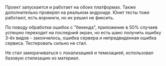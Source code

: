 Проект запускается и работает на обоих платформах.
Также дополнительно проверял на реальном андроиде.
Юнит тесты тоже работают, есть ворнинги, но их решил не фиксить.

По поводу обработки ошибок с "бекенда", приложение в 50% случаев успешно переходит на последний экран, но есть шанс получить ошибку 3-ёх видов -
закончилось, ошибка сервера и непредвиденная ошибка сервиса. Тестировать сильно не стал.

Не стал заморачиваться с локализацией и темизацией, использовал базовую стилизацию из материал.
